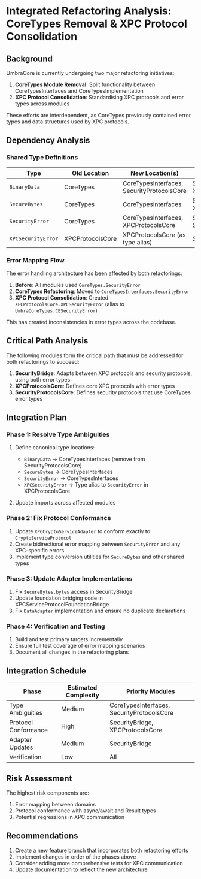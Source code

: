 # Integrated Refactoring Analysis: CoreTypes Removal & XPC Protocol Consolidation

## Background

UmbraCore is currently undergoing two major refactoring initiatives:

1. **CoreTypes Module Removal**: Split functionality between CoreTypesInterfaces and CoreTypesImplementation
2. **XPC Protocol Consolidation**: Standardising XPC protocols and error types across modules

These efforts are interdependent, as CoreTypes previously contained error types and data structures used by XPC protocols.

## Dependency Analysis

### Shared Type Definitions

| Type | Old Location | New Location(s) | Affected Modules |
|------|--------------|----------------|-----------------|
| `BinaryData` | CoreTypes | CoreTypesInterfaces, SecurityProtocolsCore | SecurityBridge, XPC/Core |
| `SecureBytes` | CoreTypes | CoreTypesInterfaces | SecurityBridge, XPC/Core |
| `SecurityError` | CoreTypes | CoreTypesInterfaces, XPCProtocolsCore | SecurityBridge, SecurityProtocolsCore |
| `XPCSecurityError` | XPCProtocolsCore | XPCProtocolsCore (as type alias) | SecurityBridge |

### Error Mapping Flow

The error handling architecture has been affected by both refactorings:

1. **Before**: All modules used `CoreTypes.SecurityError`
2. **CoreTypes Refactoring**: Moved to `CoreTypesInterfaces.SecurityError`
3. **XPC Protocol Consolidation**: Created `XPCProtocolsCore.XPCSecurityError` (alias to `UmbraCoreTypes.CESecurityError`)

This has created inconsistencies in error types across the codebase.

## Critical Path Analysis

The following modules form the critical path that must be addressed for both refactorings to succeed:

1. **SecurityBridge**: Adapts between XPC protocols and security protocols, using both error types
2. **XPCProtocolsCore**: Defines core XPC protocols with error types
3. **SecurityProtocolsCore**: Defines security protocols that use CoreTypes error types

## Integration Plan

### Phase 1: Resolve Type Ambiguities

1. Define canonical type locations:
   - `BinaryData` → CoreTypesInterfaces (remove from SecurityProtocolsCore)
   - `SecureBytes` → CoreTypesInterfaces
   - `SecurityError` → CoreTypesInterfaces
   - `XPCSecurityError` → Type alias to `SecurityError` in XPCProtocolsCore

2. Update imports across affected modules

### Phase 2: Fix Protocol Conformance

1. Update `XPCCryptoServiceAdapter` to conform exactly to `CryptoServiceProtocol`
2. Create bidirectional error mapping between `SecurityError` and any XPC-specific errors
3. Implement type conversion utilities for `SecureBytes` and other shared types

### Phase 3: Update Adapter Implementations

1. Fix `SecureBytes.bytes` access in SecurityBridge
2. Update foundation bridging code in XPCServiceProtocolFoundationBridge
3. Fix `DataAdapter` implementation and ensure no duplicate declarations

### Phase 4: Verification and Testing

1. Build and test primary targets incrementally
2. Ensure full test coverage of error mapping scenarios
3. Document all changes in the refactoring plans

## Integration Schedule

| Phase | Estimated Complexity | Priority Modules |
|-------|---------------------|-----------------|
| Type Ambiguities | Medium | CoreTypesInterfaces, SecurityProtocolsCore |
| Protocol Conformance | High | SecurityBridge, XPCProtocolsCore |
| Adapter Updates | Medium | SecurityBridge |
| Verification | Low | All |

## Risk Assessment

The highest risk components are:

1. Error mapping between domains
2. Protocol conformance with async/await and Result types
3. Potential regressions in XPC communication

## Recommendations

1. Create a new feature branch that incorporates both refactoring efforts
2. Implement changes in order of the phases above
3. Consider adding more comprehensive tests for XPC communication
4. Update documentation to reflect the new architecture
